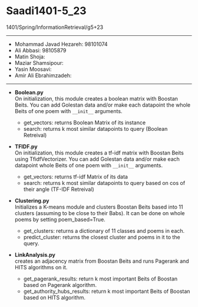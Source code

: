 # Saadi1401-5_23

1401/Spring/InformationRetrieval/g5+23  
***************
* Mohammad Javad Hezareh: 98101074
* Ali Abbasi: 98105879
* Matin Shoja: 
* Maziar Shamsipour:
* Yasin Moosavi:
* Amir Ali Ebrahimzadeh:
***************

* **Boolean.py**  
On initialization, this module creates a boolean matrix with Boostan Beits.
  You can add Golestan data and/or make each datapoint the whole Beits of one poem with `__init__` arguments.  
  * get_vectors: returns Boolean Matrix of its instance
  * search: returns k most similar datapoints to query (Boolean Retreival)
    
* **TFIDF.py**  
On initialization, this module creates a tf-idf matrix with Boostan Beits using TfidfVectorizer.
  You can add Golestan data and/or make each datapoint whole Beits of one poem with `__init__` arguments.  
  * get_vectors: returns tf-idf Matrix of its data
  * search: returns k most similar datapoints to query based on cos of their angle (TF-IDF Retreival)

* **Clustering.py**  
Initializes a K-means module and clusters Boostan Beits based into 11 clusters (assuming to be close to their Babs). 
  It can be done on whole poems by setting poem_based=True. 
  * get_clusters: returns a dictionary of 11 classes and poems in each.
  * predict_cluster: returns the closest cluster and poems in it to the query.
    
* **LinkAnalysis.py**  
creates an adjacency matrix from Boostan Beits and runs Pagerank and HITS algorithms on it.
  * get_pagerank_results: return k most important Beits of Boostan based on Pagerank algorithm.
  * get_authority_hubs_results: return k most important Beits of Boostan based on HITS algorithm.